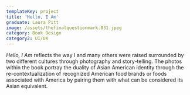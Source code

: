 ```yaml
---
templateKey: project
title: 'Hello, I Am'
graduate: Laura Pitt
image: /assets/thefinalquestionmark.031.jpeg
category: Book Design
category2: UI/UX
---
```

_Hello, I Am_ reflects the way I and many others were raised surrounded by two different cultures through photography and story-telling. The photos within the book portray the duality of Asian American identity through the re-contextualization of recognized American food brands or foods associated with America by pairing them with what can be considered its Asian equivalent.
